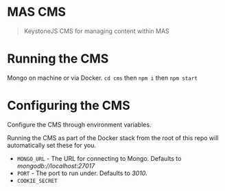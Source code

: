 # MAS CMS

> KeystoneJS CMS for managing content within MAS

# Running the CMS

Mongo on machine or via Docker. `cd cms` then `npm i` then `npm start`

# Configuring the CMS

Configure the CMS through environment variables.

Running the CMS as part of the Docker stack from the root of this repo will automatically set these for you.

- `MONGO_URL` - The URL for connecting to Mongo. Defaults to *mongodb://localhost:27017*
- `PORT` - The port to run under. Defaults to *3010*.
- `COOKIE_SECRET` 
